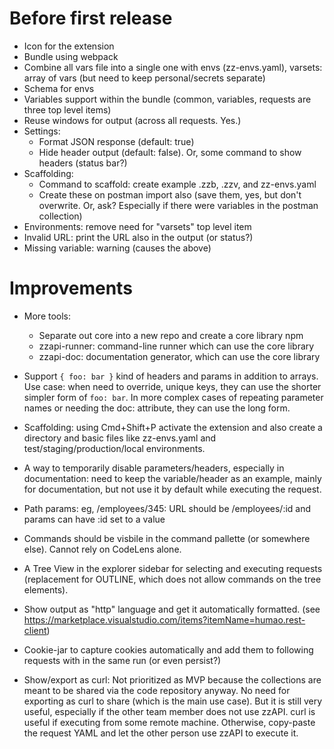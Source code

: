 # Before first release

* Icon for the extension
* Bundle using webpack
* Combine all vars file into a single one with envs (zz-envs.yaml), varsets: array of vars (but need to keep personal/secrets separate)
* Schema for envs
* Variables support within the bundle (common, variables, requests are three top level items)
* Reuse windows for output (across all requests. Yes.)
* Settings:
  * Format JSON response (default: true)
  * Hide header output (default: false). Or, some command to show headers (status bar?)
* Scaffolding:
  * Command to scaffold: create example .zzb, .zzv, and zz-envs.yaml
  * Create these on postman import also (save them, yes, but don't overwrite. Or, ask? Especially if there were variables in the postman collection)
* Environments: remove need for "varsets" top level item
* Invalid URL: print the URL also in the output (or status?)
* Missing variable: warning (causes the above)

# Improvements

* More tools:
  * Separate out core into a new repo and create a core library npm
  * zzapi-runner: command-line runner which can use the core library
  * zzapi-doc: documentation generator, which can use the core library

* Support `{ foo: bar }` kind of headers and params in addition to arrays. Use case: when need to override, unique keys, they can use the shorter simpler form of `foo: bar`. In more complex cases of repeating parameter names or needing the doc: attribute, they can use the long form. 

* Scaffolding: using Cmd+Shift+P activate the extension and also create a directory and basic files like zz-envs.yaml and test/staging/production/local environments.

* A way to temporarily disable parameters/headers, especially in documentation: need to keep the variable/header as an example, mainly for documentation, but not use it by default while executing the request.

* Path params: eg, /employees/345: URL should be /employees/:id and params can have :id set to a value

* Commands should be visbile in the command pallette (or somewhere else). Cannot rely on CodeLens alone.

* A Tree View in the explorer sidebar for selecting and executing requests (replacement for OUTLINE, which does not allow commands on the tree elements).

* Show output as "http" language and get it automatically formatted. (see https://marketplace.visualstudio.com/items?itemName=humao.rest-client)

* Cookie-jar to capture cookies automatically and add them to following requests with in the same run (or even persist?)

* Show/export as curl: Not prioritized as MVP because the collections are meant to be shared via the code repository anyway. No need for exporting as curl to share (which is the main use case). But it is still very useful, especially if the other team member does not use zzAPI. curl is useful if executing from some remote machine. Otherwise, copy-paste the request YAML and let the other person use zzAPI to execute it.

